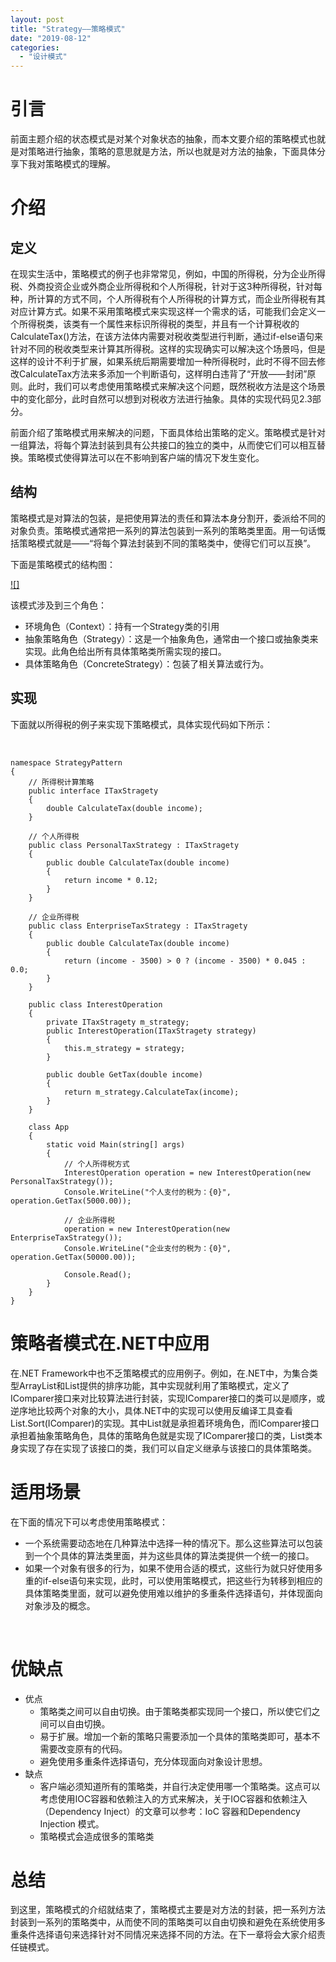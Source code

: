 ```yaml
---
layout: post
title: "Strategy——策略模式"
date: "2019-08-12"
categories: 
  - "设计模式"
---
```


# 引言

前面主题介绍的状态模式是对某个对象状态的抽象，而本文要介绍的策略模式也就是对策略进行抽象，策略的意思就是方法，所以也就是对方法的抽象，下面具体分享下我对策略模式的理解。

# 介绍

## 定义

在现实生活中，策略模式的例子也非常常见，例如，中国的所得税，分为企业所得税、外商投资企业或外商企业所得税和个人所得税，针对于这3种所得税，针对每种，所计算的方式不同，个人所得税有个人所得税的计算方式，而企业所得税有其对应计算方式。如果不采用策略模式来实现这样一个需求的话，可能我们会定义一个所得税类，该类有一个属性来标识所得税的类型，并且有一个计算税收的CalculateTax()方法，在该方法体内需要对税收类型进行判断，通过if-else语句来针对不同的税收类型来计算其所得税。这样的实现确实可以解决这个场景吗，但是这样的设计不利于扩展，如果系统后期需要增加一种所得税时，此时不得不回去修改CalculateTax方法来多添加一个判断语句，这样明白违背了“开放——封闭”原则。此时，我们可以考虑使用策略模式来解决这个问题，既然税收方法是这个场景中的变化部分，此时自然可以想到对税收方法进行抽象。具体的实现代码见2.3部分。

前面介绍了策略模式用来解决的问题，下面具体给出策略的定义。策略模式是针对一组算法，将每个算法封装到具有公共接口的独立的类中，从而使它们可以相互替换。策略模式使得算法可以在不影响到客户端的情况下发生变化。

## 结构

策略模式是对算法的包装，是把使用算法的责任和算法本身分割开，委派给不同的对象负责。策略模式通常把一系列的算法包装到一系列的策略类里面。用一句话慨括策略模式就是——“将每个算法封装到不同的策略类中，使得它们可以互换”。

下面是策略模式的结构图：

[![]](http://127.0.0.1/?attachment_id=4050)

该模式涉及到三个角色：

- 环境角色（Context）：持有一个Strategy类的引用
- 抽象策略角色（Strategy）：这是一个抽象角色，通常由一个接口或抽象类来实现。此角色给出所有具体策略类所需实现的接口。
- 具体策略角色（ConcreteStrategy）：包装了相关算法或行为。

## 实现

下面就以所得税的例子来实现下策略模式，具体实现代码如下所示：

 

```
namespace StrategyPattern
{
    // 所得税计算策略
    public interface ITaxStragety
    {
        double CalculateTax(double income);
    }

    // 个人所得税
    public class PersonalTaxStrategy : ITaxStragety
    {
        public double CalculateTax(double income)
        {
            return income * 0.12;
        }
    }

    // 企业所得税
    public class EnterpriseTaxStrategy : ITaxStragety
    {
        public double CalculateTax(double income)
        {
            return (income - 3500) > 0 ? (income - 3500) * 0.045 : 0.0;
        }
    }

    public class InterestOperation
    {
        private ITaxStragety m_strategy;
        public InterestOperation(ITaxStragety strategy)
        {
            this.m_strategy = strategy;
        }

        public double GetTax(double income)
        {
            return m_strategy.CalculateTax(income);
        }
    }

    class App
    {
        static void Main(string[] args)
        {
            // 个人所得税方式
            InterestOperation operation = new InterestOperation(new PersonalTaxStrategy());
            Console.WriteLine("个人支付的税为：{0}", operation.GetTax(5000.00));

            // 企业所得税
            operation = new InterestOperation(new EnterpriseTaxStrategy());
            Console.WriteLine("企业支付的税为：{0}", operation.GetTax(50000.00));

            Console.Read();
        }
    }
}
```

# 策略者模式在.NET中应用

在.NET Framework中也不乏策略模式的应用例子。例如，在.NET中，为集合类型ArrayList和List<T>提供的排序功能，其中实现就利用了策略模式，定义了IComparer接口来对比较算法进行封装，实现IComparer接口的类可以是顺序，或逆序地比较两个对象的大小，具体.NET中的实现可以使用反编译工具查看List<T>.Sort(IComparer<T>)的实现。其中List<T>就是承担着环境角色，而IComparer<T>接口承担着抽象策略角色，具体的策略角色就是实现了IComparer<T>接口的类，List<T>类本身实现了存在实现了该接口的类，我们可以自定义继承与该接口的具体策略类。

# 适用场景

在下面的情况下可以考虑使用策略模式：

- 一个系统需要动态地在几种算法中选择一种的情况下。那么这些算法可以包装到一个个具体的算法类里面，并为这些具体的算法类提供一个统一的接口。
- 如果一个对象有很多的行为，如果不使用合适的模式，这些行为就只好使用多重的if-else语句来实现，此时，可以使用策略模式，把这些行为转移到相应的具体策略类里面，就可以避免使用难以维护的多重条件选择语句，并体现面向对象涉及的概念。

 

# 优缺点

- 优点
    - 策略类之间可以自由切换。由于策略类都实现同一个接口，所以使它们之间可以自由切换。
    - 易于扩展。增加一个新的策略只需要添加一个具体的策略类即可，基本不需要改变原有的代码。
    - 避免使用多重条件选择语句，充分体现面向对象设计思想。
- 缺点
    - 客户端必须知道所有的策略类，并自行决定使用哪一个策略类。这点可以考虑使用IOC容器和依赖注入的方式来解决，关于IOC容器和依赖注入（Dependency Inject）的文章可以参考：IoC 容器和Dependency Injection 模式。
    - 策略模式会造成很多的策略类

# 总结

到这里，策略模式的介绍就结束了，策略模式主要是对方法的封装，把一系列方法封装到一系列的策略类中，从而使不同的策略类可以自由切换和避免在系统使用多重条件选择语句来选择针对不同情况来选择不同的方法。在下一章将会大家介绍责任链模式。
